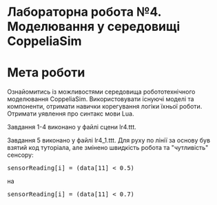 # Лабораторна робота №4. Моделювання у середовищі CoppeliaSim

# Мета роботи
Ознайомитись із можливостями середовища робототехнічного моделювання CoppeliaSim. Використовувати існуючі моделі та компоненти, отримати навички корегування логіки їхньої роботи. Отримати уявлення про синтакс мови Lua.

Завдання 1-4 виконано у файлі сцени lr4.ttt.

Завдання 5 виконано у файлі lr4_1.ttt.
Для руху по лінії за основу був взятий код туторіала, але змінено швидкість робота та "чутливість" сенсору:

<pre>sensorReading[i] = (data[11] < 0.5) </pre> 

на 

<pre>sensorReading[i] = (data[11] < 0.7) </pre> 
